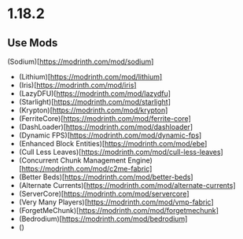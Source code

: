 # 1.18.2

## Use Mods

 (Sodium)[https://modrinth.com/mod/sodium]
- (Lithium)[https://modrinth.com/mod/lithium]
- (Iris)[https://modrinth.com/mod/iris]
- (LazyDFU)[https://modrinth.com/mod/lazydfu]
- (Starlight)[https://modrinth.com/mod/starlight]
- (Krypton)[https://modrinth.com/mod/krypton]
- (FerriteCore)[https://modrinth.com/mod/ferrite-core]
- (DashLoader)[https://modrinth.com/mod/dashloader]
- (Dynamic FPS)[https://modrinth.com/mod/dynamic-fps]
- (Enhanced Block Entities)[https://modrinth.com/mod/ebe]
- (Cull Less Leaves)[https://modrinth.com/mod/cull-less-leaves]
- (Concurrent Chunk Management Engine)[https://modrinth.com/mod/c2me-fabric]
- (Better Beds)[https://modrinth.com/mod/better-beds]
- (Alternate Currents)[https://modrinth.com/mod/alternate-currents]
- (ServerCore)[https://modrinth.com/mod/servercore]
- (Very Many Players)[https://modrinth.com/mod/vmp-fabric]
- (ForgetMeChunk)[https://modrinth.com/mod/forgetmechunk]
- (Bedrodium)[https://modrinth.com/mod/bedrodium]
- ()
